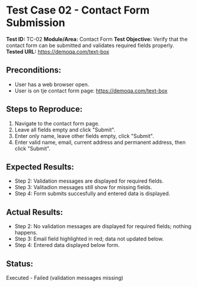 # Test Case 02 - Contact Form Submission

**Test ID:** TC-02
**Module/Area:** Contact Form
**Test Objective:** Verify that the contact form can be submitted and validates required fields properly.
**Tested URL:** https://demoqa.com/text-box

## Preconditions:
- User has a web browser open.
- User is on tje contact form page: https://demoqa.com/text-box

## Steps to Reproduce:
1. Navigate to the contact form page.
2. Leave all fields empty and click "Submit".
3. Enter only name, leave other fields empty, click "Submit".
4. Enter valid name, email, current address and permanent address, then click "Submit".

## Expected Results:
- Step 2: Validation messages are displayed for required fields.
- Step 3: Valitadion messages still show for missing fields.
- Step 4: Form submits succesfully and entered data is displayed.

## Actual Results:
- Step 2: No validation messages are displayed for required fields; nothing happens.
- Step 3: Email field highlighted in red; data not updated below.
- Step 4: Entered data displayed below form.

## Status:
Executed - Failed (validation messages missing)

